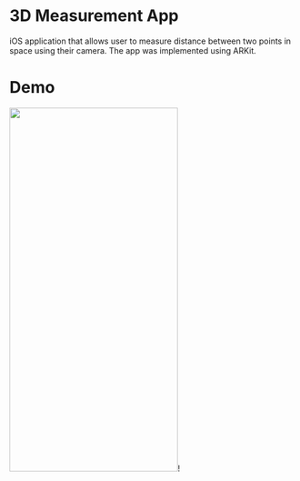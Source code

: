 # 3D Measurement App

iOS application that allows user to measure distance between two points in space using their camera. The app was implemented using ARKit.

# Demo

<img src="https://user-images.githubusercontent.com/90746623/181860543-e1147d01-52d9-4e1d-93c7-5150f94cc39b.gif" width="296" height="640"/>!
